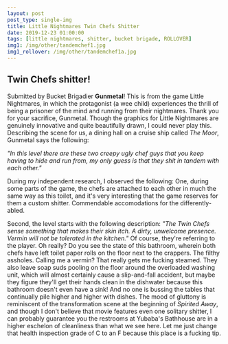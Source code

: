 ```yaml
---
layout: post
post_type: single-img
title: Little Nightmares Twin Chefs Shitter
date: 2019-12-23 01:00:00
tags: [little nightmares, shitter, bucket brigade, ROLLOVER]
img1: /img/other/tandemchef1.jpg
img1_rollover: /img/other/tandemchef1a.jpg
---
```

## Twin Chefs shitter!

Submitted by Bucket Brigadier **Gunmetal**! This is from the game Little Nightmares, in which the protagonist (a wee child) experiences the thrill of being a prisoner of the mind and running from their nightmares. Thank you for your sacrifice, Gunmetal. Though the graphics for Little Nightmares are genuinely innovative and quite beautifully drawn, I could never play this. Describing the scene for us, a dining hall on a cruise ship called *The Moor*, Gunmetal says the following:

*"In this level there are these two creepy ugly chef guys that you keep having to hide and run from, my only guess is that they shit in tandem with each other."*

During my independent research, I observed the following: One, during some parts of the game, the chefs are attached to each other in much the same way as this toilet, and it's very interesting that the game reserves for them a custom shitter. Commendable accomodations for the differently-abled. 

Second, the level starts with the following description: *"The Twin Chefs sense something that makes their skin itch. A dirty, unwelcome presence. Vermin will not be tolerated in the kitchen."* Of course, they're referring to the player. Oh really? Do you see the state of this bathroom, wherein both chefs have left toilet paper rolls on the floor next to the crappers. The filthy assholes. Calling me a vermin? That really gets me fucking steamed. They also leave soap suds pooling on the floor around the overloaded washing unit, which will almost certainly cause a slip-and-fall accident, but maybe they figure they'll get their hands clean in the dishwater because this bathroom doesn't even have a sink! And no one is bussing the tables that continually pile higher and higher with dishes. The mood of gluttony is reminiscent of the transformation scene at the beginning of *Spirited Away*, and though I don't believe that movie features even one solitary shitter, I can probably guarantee you the restrooms at Yubaba's Bathhouse are in a higher eschelon of cleanliness than what we see here. Let me just change that health inspection grade of C to an F because this place is a fucking tip.
